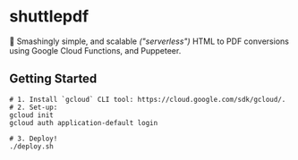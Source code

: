 # shuttlepdf

📃 Smashingly simple, and scalable _("serverless")_ HTML to PDF conversions using Google Cloud Functions, and Puppeteer.


## Getting Started

```
# 1. Install `gcloud` CLI tool: https://cloud.google.com/sdk/gcloud/.
# 2. Set-up:
gcloud init
gcloud auth application-default login

# 3. Deploy!
./deploy.sh
```
